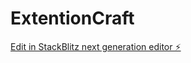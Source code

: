 # ExtentionCraft

[Edit in StackBlitz next generation editor ⚡️](https://stackblitz.com/~/github.com/RealShocky/ExtentionCraft)